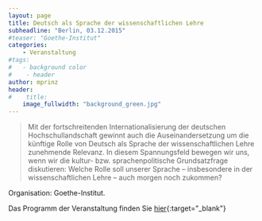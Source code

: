 ```yaml
---
layout: page
title: Deutsch als Sprache der wissenschaftlichen Lehre
subheadline: "Berlin, 03.12.2015"
#teaser: "Goethe-Institut"
categories:
    - Veranstaltung
#tags:
#   - background color
#    - header
author: mprinz
header:
#    title: 
    image_fullwidth: "background_green.jpg"
---
```





> Mit der fortschreitenden Internationalisierung der deutschen Hochschullandschaft gewinnt auch die Auseinandersetzung um die 
künftige Rolle von Deutsch als Sprache der wissenschaftlichen Lehre zunehmende Relevanz. In diesem Spannungsfeld bewegen wir uns, 
wenn wir die kultur- bzw. sprachenpolitische Grundsatzfrage diskutieren: Welche Rolle soll unserer Sprache – insbesondere in der 
wissenschaftlichen Lehre – auch morgen noch zukommen?


Organisation: Goethe-Institut.

Das Programm der Veranstaltung finden Sie [hier]( https://www.goethe.de/de/spr/eng/dwl.html ){:target="_blank"}
